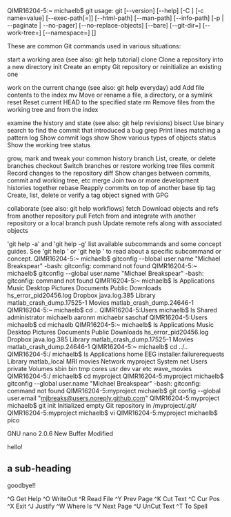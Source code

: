 QIMR16204-5:~ michaelb$ git
usage: git [--version] [--help] [-C <path>] [-c name=value]
           [--exec-path[=<path>]] [--html-path] [--man-path] [--info-path]
           [-p | --paginate | --no-pager] [--no-replace-objects] [--bare]
           [--git-dir=<path>] [--work-tree=<path>] [--namespace=<name>]
           <command> [<args>]

These are common Git commands used in various situations:

start a working area (see also: git help tutorial)
   clone      Clone a repository into a new directory
   init       Create an empty Git repository or reinitialize an existing one

work on the current change (see also: git help everyday)
   add        Add file contents to the index
   mv         Move or rename a file, a directory, or a symlink
   reset      Reset current HEAD to the specified state
   rm         Remove files from the working tree and from the index

examine the history and state (see also: git help revisions)
   bisect     Use binary search to find the commit that introduced a bug
   grep       Print lines matching a pattern
   log        Show commit logs
   show       Show various types of objects
   status     Show the working tree status

grow, mark and tweak your common history
   branch     List, create, or delete branches
   checkout   Switch branches or restore working tree files
   commit     Record changes to the repository
   diff       Show changes between commits, commit and working tree, etc
   merge      Join two or more development histories together
   rebase     Reapply commits on top of another base tip
   tag        Create, list, delete or verify a tag object signed with GPG

collaborate (see also: git help workflows)
   fetch      Download objects and refs from another repository
   pull       Fetch from and integrate with another repository or a local branch
   push       Update remote refs along with associated objects

'git help -a' and 'git help -g' list available subcommands and some
concept guides. See 'git help <command>' or 'git help <concept>'
to read about a specific subcommand or concept.
QIMR16204-5:~ michaelb$ gitconfig --blobal user.name "Michael Breakspear"
-bash: gitconfig: command not found
QIMR16204-5:~ michaelb$ gitconfig --global user.name "Michael Breakspear"
-bash: gitconfig: command not found
QIMR16204-5:~ michaelb$ ls
Applications			Music
Desktop				Pictures
Documents			Public
Downloads			hs_error_pid20456.log
Dropbox				java.log.385
Library				matlab_crash_dump.17525-1
Movies				matlab_crash_dump.24646-1
QIMR16204-5:~ michaelb$ cd ..
QIMR16204-5:Users michaelb$ ls
Shared		administrator	michaelb
aaronm		michaebr	saschaf
QIMR16204-5:Users michaelb$ cd michaelb
QIMR16204-5:~ michaelb$ ls
Applications			Music
Desktop				Pictures
Documents			Public
Downloads			hs_error_pid20456.log
Dropbox				java.log.385
Library				matlab_crash_dump.17525-1
Movies				matlab_crash_dump.24646-1
QIMR16204-5:~ michaelb$ cd ../..
QIMR16204-5:/ michaelb$ ls
Applications			home
EEG				installer.failurerequests
Library				matlab_local
MRI				movies
Network				myproject
System				net
Users				private
Volumes				sbin
bin				tmp
cores				usr
dev				var
etc				wave_movies
QIMR16204-5:/ michaelb$ cd myproject
QIMR16204-5:myproject michaelb$ gitconfig --global user.name "Michael Breakspear"
-bash: gitconfig: command not found
QIMR16204-5:myproject michaelb$ git config --global user.email "mjbreaks@users.noreply.github.com"
QIMR16204-5:myproject michaelb$ git init
Initialized empty Git repository in /myproject/.git/
QIMR16204-5:myproject michaelb$ vi
QIMR16204-5:myproject michaelb$ pico

  GNU nano 2.0.6                            New Buffer                                                    Modified  

hello!
## a sub-heading
goodbye!!

















^G Get Help        ^O WriteOut        ^R Read File       ^Y Prev Page       ^K Cut Text        ^C Cur Pos
^X Exit            ^J Justify         ^W Where Is        ^V Next Page       ^U UnCut Text      ^T To Spell
